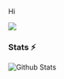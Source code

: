 Hi

![](https://komarev.com/ghpvc/?username=MrHonekawa&color=green)


### Stats ⚡️

![Github Stats](https://github-readme-stats.vercel.app/api?username=MrHonekawa&show_icons=true&title_color=333&icon_color=333&include_all_commits=true&theme=onedark&cache_seconds=86400)
